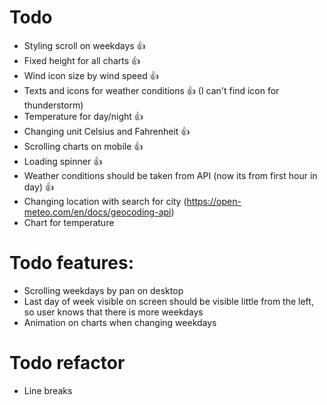 # Todo

- Styling scroll on weekdays 👍
- Fixed height for all charts 👍
- Wind icon size by wind speed 👍
- Texts and icons for weather conditions 👍 (I can't find icon for thunderstorm)
- Temperature for day/night 👍
- Changing unit Celsius and Fahrenheit 👍
- Scrolling charts on mobile 👍
- Loading spinner 👍
- Weather conditions should be taken from API (now its from first hour in day) 👍
- Changing location with search for city (https://open-meteo.com/en/docs/geocoding-api)
- Chart for temperature

# Todo features:

- Scrolling weekdays by pan on desktop
- Last day of week visible on screen should be visible little from the left, so user knows that there is more weekdays
- Animation on charts when changing weekdays

# Todo refactor

- Line breaks
